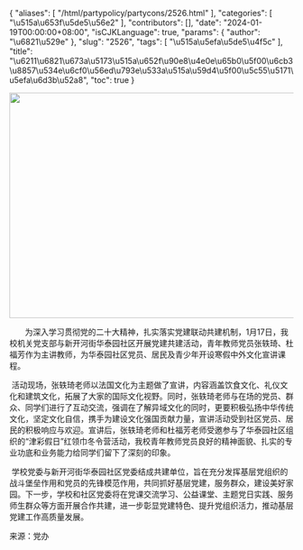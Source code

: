 {
    "aliases": [
        "/html/partypolicy/partycons/2526.html"
    ],
    "categories": [
        "\u515a\u653f\u5de5\u56e2"
    ],
    "contributors": [],
    "date": "2024-01-19T00:00:00+08:00",
    "isCJKLanguage": true,
    "params": {
        "author": "\u6821\u529e"
    },
    "slug": "2526",
    "tags": [
        "\u515a\u5efa\u5de5\u4f5c"
    ],
    "title": "\u6211\u6821\u673a\u5173\u515a\u652f\u90e8\u4e0e\u65b0\u5f00\u6cb3\u8857\u534e\u6cf0\u56ed\u793e\u533a\u515a\u59d4\u5f00\u5c55\u5171\u5efa\u6d3b\u52a8",
    "toc": true
}


<img
    src="https://cdn.tfls.online/mirror/full/93fde6b893c898b779b5c22509bcedb56bc00978.jpg"
    style="display:block;margin-left:auto;margin-right:auto;"
    decoding="async"
    fetchpriority="auto"
    loading="lazy"
    height="400"
    width="600"
/>




       为深入学习贯彻党的二十大精神，扎实落实党建联动共建机制，1月17日，我校机关党支部与新开河街华泰园社区开展党建共建活动，青年教师党员张轶琦、杜福芳作为主讲教师，为华泰园社区党员、居民及青少年开设寒假中外文化宣讲课程。




  





 活动现场，张轶琦老师以法国文化为主题做了宣讲，内容涵盖饮食文化、礼仪文化和建筑文化，拓展了大家的国际文化视野。同时，张轶琦老师与在场的党员、群众、同学们进行了互动交流，强调在了解异域文化的同时，更要积极弘扬中华传统文化，坚定文化自信，携手为建设文化强国贡献力量，宣讲活动受到社区党员、居民的积极响应与欢迎。宣讲后，张轶琦老师和杜福芳老师受邀参与了华泰园社区组织的“津彩假日”红领巾冬令营活动，我校青年教师党员良好的精神面貌、扎实的专业功底和业务能力给同学们留下了深刻的印象。




 学校党委与新开河街华泰园社区党委结成共建单位，旨在充分发挥基层党组织的战斗堡垒作用和党员的先锋模范作用，共同抓好基层党建，服务群众，建设美好家园。下一步，学校和社区党委将在党课交流学习、公益课堂、主题党日实践、服务师生群众等方面开展合作共建，进一步彰显党建特色、提升党组织活力，推动基层党建工作高质量发展。




  





  





来源：党办


